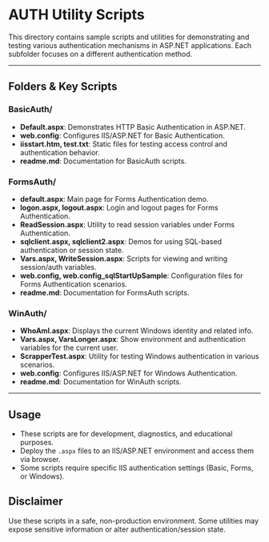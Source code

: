 # AUTH Utility Scripts

This directory contains sample scripts and utilities for demonstrating and testing various authentication mechanisms in ASP.NET applications. Each subfolder focuses on a different authentication method.

---

## Folders & Key Scripts

### BasicAuth/
- **Default.aspx**: Demonstrates HTTP Basic Authentication in ASP.NET.
- **web.config**: Configures IIS/ASP.NET for Basic Authentication.
- **iisstart.htm, test.txt**: Static files for testing access control and authentication behavior.
- **readme.md**: Documentation for BasicAuth scripts.

### FormsAuth/
- **default.aspx**: Main page for Forms Authentication demo.
- **logon.aspx, logout.aspx**: Login and logout pages for Forms Authentication.
- **ReadSession.aspx**: Utility to read session variables under Forms Authentication.
- **sqlclient.aspx, sqlclient2.aspx**: Demos for using SQL-based authentication or session state.
- **Vars.aspx, WriteSession.aspx**: Scripts for viewing and writing session/auth variables.
- **web.config, web.config_sqlStartUpSample**: Configuration files for Forms Authentication scenarios.
- **readme.md**: Documentation for FormsAuth scripts.

### WinAuth/
- **WhoAmI.aspx**: Displays the current Windows identity and related info.
- **Vars.aspx, VarsLonger.aspx**: Show environment and authentication variables for the current user.
- **ScrapperTest.aspx**: Utility for testing Windows authentication in various scenarios.
- **web.config**: Configures IIS/ASP.NET for Windows Authentication.
- **readme.md**: Documentation for WinAuth scripts.

---

## Usage
- These scripts are for development, diagnostics, and educational purposes.
- Deploy the `.aspx` files to an IIS/ASP.NET environment and access them via browser.
- Some scripts require specific IIS authentication settings (Basic, Forms, or Windows).

## Disclaimer
Use these scripts in a safe, non-production environment. Some utilities may expose sensitive information or alter authentication/session state.
